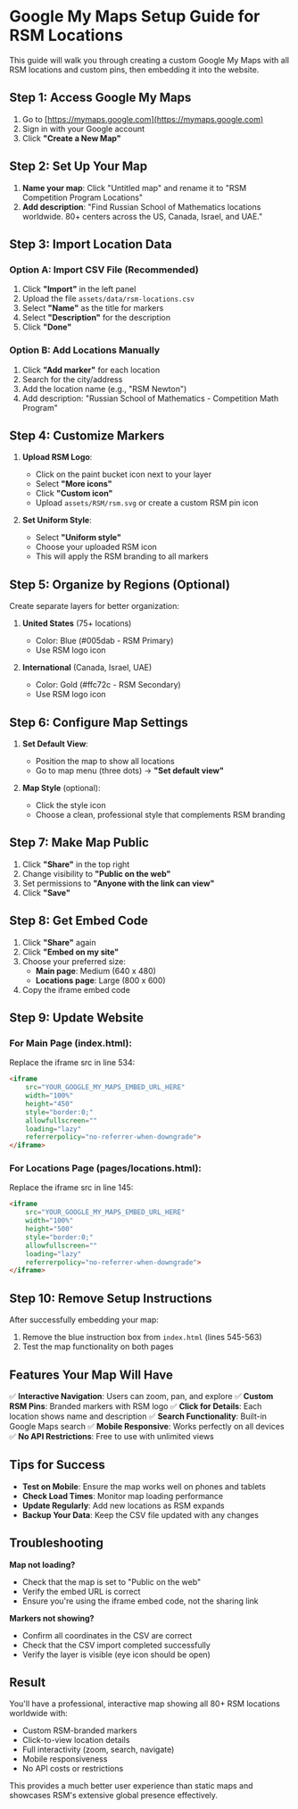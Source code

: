 # Google My Maps Setup Guide for RSM Locations

This guide will walk you through creating a custom Google My Maps with all RSM locations and custom pins, then embedding it into the website.

## Step 1: Access Google My Maps

1. Go to [https://mymaps.google.com](https://mymaps.google.com)
2. Sign in with your Google account
3. Click **"Create a New Map"**

## Step 2: Set Up Your Map

1. **Name your map**: Click "Untitled map" and rename it to "RSM Competition Program Locations"
2. **Add description**: "Find Russian School of Mathematics locations worldwide. 80+ centers across the US, Canada, Israel, and UAE."

## Step 3: Import Location Data

### Option A: Import CSV File (Recommended)
1. Click **"Import"** in the left panel
2. Upload the file `assets/data/rsm-locations.csv`
3. Select **"Name"** as the title for markers
4. Select **"Description"** for the description
5. Click **"Done"**

### Option B: Add Locations Manually
1. Click **"Add marker"** for each location
2. Search for the city/address
3. Add the location name (e.g., "RSM Newton")
4. Add description: "Russian School of Mathematics - Competition Math Program"

## Step 4: Customize Markers

1. **Upload RSM Logo**:
   - Click on the paint bucket icon next to your layer
   - Select **"More icons"**
   - Click **"Custom icon"** 
   - Upload `assets/RSM/rsm.svg` or create a custom RSM pin icon

2. **Set Uniform Style**:
   - Select **"Uniform style"**
   - Choose your uploaded RSM icon
   - This will apply the RSM branding to all markers

## Step 5: Organize by Regions (Optional)

Create separate layers for better organization:

1. **United States** (75+ locations)
   - Color: Blue (#005dab - RSM Primary)
   - Use RSM logo icon

2. **International** (Canada, Israel, UAE)
   - Color: Gold (#ffc72c - RSM Secondary) 
   - Use RSM logo icon

## Step 6: Configure Map Settings

1. **Set Default View**:
   - Position the map to show all locations
   - Go to map menu (three dots) → **"Set default view"**

2. **Map Style** (optional):
   - Click the style icon
   - Choose a clean, professional style that complements RSM branding

## Step 7: Make Map Public

1. Click **"Share"** in the top right
2. Change visibility to **"Public on the web"**
3. Set permissions to **"Anyone with the link can view"**
4. Click **"Save"**

## Step 8: Get Embed Code

1. Click **"Share"** again
2. Click **"Embed on my site"**
3. Choose your preferred size:
   - **Main page**: Medium (640 x 480) 
   - **Locations page**: Large (800 x 600)
4. Copy the iframe embed code

## Step 9: Update Website

### For Main Page (index.html):
Replace the iframe src in line 534:
```html
<iframe 
    src="YOUR_GOOGLE_MY_MAPS_EMBED_URL_HERE"
    width="100%" 
    height="450" 
    style="border:0;" 
    allowfullscreen="" 
    loading="lazy" 
    referrerpolicy="no-referrer-when-downgrade">
</iframe>
```

### For Locations Page (pages/locations.html):
Replace the iframe src in line 145:
```html
<iframe 
    src="YOUR_GOOGLE_MY_MAPS_EMBED_URL_HERE"
    width="100%" 
    height="500" 
    style="border:0;" 
    allowfullscreen="" 
    loading="lazy" 
    referrerpolicy="no-referrer-when-downgrade">
</iframe>
```

## Step 10: Remove Setup Instructions

After successfully embedding your map:
1. Remove the blue instruction box from `index.html` (lines 545-563)
2. Test the map functionality on both pages

## Features Your Map Will Have

✅ **Interactive Navigation**: Users can zoom, pan, and explore
✅ **Custom RSM Pins**: Branded markers with RSM logo
✅ **Click for Details**: Each location shows name and description
✅ **Search Functionality**: Built-in Google Maps search
✅ **Mobile Responsive**: Works perfectly on all devices
✅ **No API Restrictions**: Free to use with unlimited views

## Tips for Success

- **Test on Mobile**: Ensure the map works well on phones and tablets
- **Check Load Times**: Monitor map loading performance
- **Update Regularly**: Add new locations as RSM expands
- **Backup Your Data**: Keep the CSV file updated with any changes

## Troubleshooting

**Map not loading?**
- Check that the map is set to "Public on the web"
- Verify the embed URL is correct
- Ensure you're using the iframe embed code, not the sharing link

**Markers not showing?**
- Confirm all coordinates in the CSV are correct
- Check that the CSV import completed successfully
- Verify the layer is visible (eye icon should be open)

## Result

You'll have a professional, interactive map showing all 80+ RSM locations worldwide with:
- Custom RSM-branded markers
- Click-to-view location details
- Full interactivity (zoom, search, navigate)
- Mobile responsiveness
- No API costs or restrictions

This provides a much better user experience than static maps and showcases RSM's extensive global presence effectively.